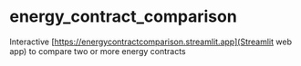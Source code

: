 # energy_contract_comparison
Interactive [https://energycontractcomparison.streamlit.app](Streamlit web app) to compare two or more energy contracts
